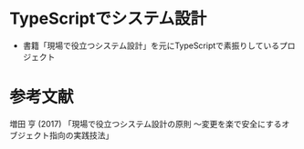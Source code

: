 # TypeScriptでシステム設計
- 書籍「現場で役立つシステム設計」を元にTypeScriptで素振りしているプロジェクト

# 参考文献
増田 亨 (2017) 「現場で役立つシステム設計の原則 〜変更を楽で安全にするオブジェクト指向の実践技法」